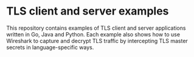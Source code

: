 # TLS client and server examples

This repository contains examples of TLS client and server applications written in Go, Java and Python.
Each example also shows how to use Wireshark to capture and decrypt TLS traffic by intercepting TLS master secrets in language-specific ways.
